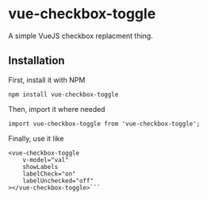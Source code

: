 # vue-checkbox-toggle

A simple VueJS checkbox replacment thing.

## Installation

First, install it with NPM

`npm install vue-checkbox-toggle`

Then, import it where needed

`import vue-checkbox-toggle from 'vue-checkbox-toggle';`

Finally, use it like

```
<vue-checkbox-toggle
    v-model="val"
    showLabels
    labelCheck="on"
    labelUnchecked="off"
></vue-checkbox-toggle>```

